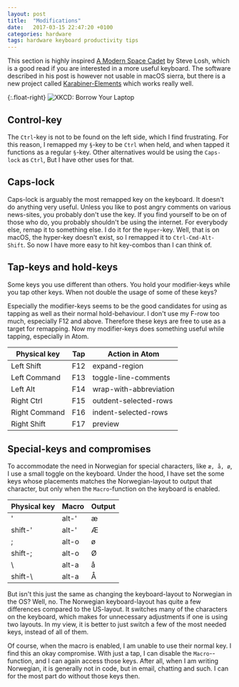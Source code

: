 ```yaml
---
layout: post
title:  "Modifications"
date:   2017-03-15 22:47:20 +0100
categories: hardware
tags: hardware keyboard productivity tips
---
```


This section is highly inspired [A Modern Space Cadet](http://stevelosh.com/blog/2012/10/a-modern-space-cadet/) by Steve Losh, which is a good read if you are interested in a more useful keyboard. The software described in his post is however not usable in macOS sierra, but there is a new project called [Karabiner-Elements](https://github.com/tekezo/Karabiner-Elements) which works really well.

{:.float-right}
![XKCD: Borrow Your Laptop](https://imgs.xkcd.com/comics/borrow_your_laptop.png)

## Control-key

The `Ctrl`-key is not to be found on the left side, which I find frustrating. For this reason, I remapped my `§`-key to be `Ctrl` when held, and when tapped it functions as a regular `§`-key. Other alternatives would be using the `Caps-lock` as `Ctrl`, But I have other uses for that.

## Caps-lock

Caps-lock is arguably the most remapped key on the keyboard. It doesn't do anything very useful. Unless you like to post angry comments on various news-sites, you probably don't use the key. If you find yourself to be on of those who do, you probably shouldn't be using the internet. For everybody else, remap it to something else. I do it for the `Hyper`-key. Well, that is on macOS, the hyper-key doesn't exist, so I remapped it to `Ctrl-Cmd-Alt-Shift`. So now I have more easy to hit key-combos than I can think of.

## Tap-keys and hold-keys

Some keys you use different than others. You hold your modifier-keys while you tap other keys. When not double the usage of some of these keys?

Especially the modifier-keys seems to be the good candidates for using as tapping as well as their normal hold-behaviour. I don't use my F-row too much, especially F12 and above. Therefore these keys are free to use as a target for remapping. Now my modifier-keys does something useful while tapping, especially in Atom.

Physical key  | Tap| Action in Atom |
---           | --- |--- |
Left Shift    | F12 | expand-region |
Left Command  | F13 | toggle-line-comments |
Left Alt      | F14 | wrap-with-abbreviation |
Right Ctrl    | F15 | outdent-selected-rows |
Right Command | F16 |indent-selected-rows |
Right Shift   | F17 |preview |


## Special-keys and compromises

To accommodate the need in Norwegian for special characters, like `æ, å, ø`, I use a small toggle on the keyboard. Under the hood, I have set the some keys whose placements matches the Norwegian-layout to output that character, but only when the `Macro`-function on the keyboard is enabled.

Physical key | Macro | Output
---          | ---   | ---
'            | alt-' | æ
shift-'      | alt-' | Æ
;            | alt-o | ø
shift-;      | alt-o | Ø
\            | alt-a | å
shift-\      | alt-a | Å


But isn't this just the same as changing the keyboard-layout to Norwegian in the OS? Well, no. The Norwegian keyboard-layout has quite a few differences compared to the US-layout. It switches many of the characters on the keyboard, which makes for unnecessary adjustments if one is using two layouts. In my view, it is better to just switch a few of the most needed keys, instead of all of them.

Of course, when the macro is enabled, I am unable to use their normal key. I find this an okay compromise. With just a tap, I can disable the `Macro`--function, and I can again access those keys. After all, when I am writing Norwegian, it is generally not in code, but in email, chatting and such. I can for the most part do without those keys then.
